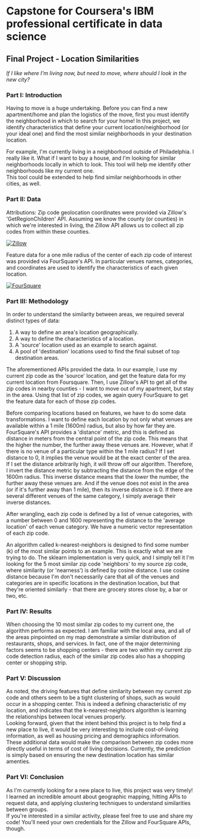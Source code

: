 # Capstone for Coursera's IBM professional certificate in data science
## Final Project - Location Similarities
*If I like where I'm living now, but need to move, where should I look in the new city?*  

### Part I: Introduction  

Having to move is a huge undertaking.  Before you can find a new apartment/home and plan the logistics of the move, first you must identify the neighborhood in which to search for your home!  In this project, we identify characteristics that define your current location/neighborhood (or your ideal one) and find the most similar neighborhoods in your destination location.

For example, I'm currently living in a neighborhood outside of Philadelphia.  I really like it.  What if I want to buy a house, and I'm looking for similar neighborhoods locally in which to look.  This tool will help me identify other neighborhoods like my current one.  
This tool could be extended to help find similar neighborhoods in other cities, as well.

### Part II: Data  

Attributions:
Zip code geolocation coordinates were provided via Zillow's 'GetRegionChildren' API. Assuming we know the county (or counties) in which we're interested in living, the Zillow API allows us to collect all zip codes from within these counties. 

[![Zillow](https://www.zillowstatic.com/vstatic/7de9b24/static/logos/Zillow_Logo_HoodsProvided_RightAligned.gif "Zillow")](https://www.zillow.com/howto/api/neighborhood-boundaries.htm)

Feature data for a one mile radius of the center of each zip code of interest was provided via FourSquare's API.  In particular venues names, categories, and coordinates are used to identify the characteristics of each given location.

[![FourSquare](https://upload.wikimedia.org/wikipedia/commons/thumb/d/dc/Foursquare_logo.svg/320px-Foursquare_logo.svg.png "FourSquare")](https://developer.foursquare.com/docs/terms-of-use/overview)  

### Part III: Methodology  

In order to understand the similarity between areas, we required several distinct types of data: 
1. A way to define an area's location geographically.
2. A way to define the characteristics of a location.
3. A 'source' location used as an example to search against.
4. A pool of 'destination' locations used to find the final subset of top destination areas.

The aforementioned APIs provided the data.  In our example, I use my current zip code as the 'source' location, and get the feature data for my current location from Foursquare.  Then, I use Zillow's API to get all of the zip codes in nearby counties - I want to move out of my apartment, but stay in the area.  Using that list of zip codes, we again query FourSquare to get the feature data for each of those zip codes.

Before comparing locations based on features, we have to do some data transformations.  I want to define each location by not only what venues are available within a 1 mile (1600m) radius, but also by how far they are.  FourSquare's API provides a 'distance' metric, and this is defined as distance in meters from the central point of the zip code.  This means that the higher the number, the further away these venues are.  However, what if there is no venue of a particular type within the 1 mile radius?  If I set distance to 0, it implies the venue would be at the exact center of the area.  If I set the distance arbitrarily high, it will throw off our algorithm.  Therefore, I invert the distance metric by subtracting the distance from the edge of the 1600m radius.  This inverse distance means that the *lower* the number, the further away these venues are.  And if the venue does not exist in the area (or if it's further away than 1 mile), then its inverse distance is 0.  If there are several different venues of the same category, I simply average their inverse distances.

After wrangling, each zip code is defined by a list of venue categories, with a number between 0 and 1600 representing the distance to the 'average location' of each venue category.  We have a numeric vector representation of each zip code.

An algorithm called k-nearest-neighbors is designed to find some number (k) of the most similar points to an example.  This is exactly what we are trying to do.  The sklearn implementation is very quick, and I simply tell it I'm looking for the 5 most similar zip code 'neighbors' to my source zip code, where similarity (or 'nearness') is defined by cosine distance.  I use cosine distance because I'm don't necessarily care that all of the venues and categories are in specific locations in the destination location, but that they're oriented similarly - that there are grocery stores close by, a bar or two, etc.

### Part IV: Results  

When choosing the 10 most similar zip codes to my current one, the algorithm performs as expected.  I am familiar with the local area, and all of the areas pinpointed on my map demonstrate a similar distribution of restaurants, shops, and services.  In fact, one of the major determining factors seems to be shopping centers - there are two within my current zip code detection radius, each of the similar zip codes also has a shopping center or shopping strip.

### Part V: Discussion  

As noted, the driving features that define similarity between my current zip code and others seem to be a tight clustering of shops, such as would occur in a shopping center.  This is indeed a defining characteristic of my location, and indicates that the k-nearest-neighbors algorithm is learning the relationships between local venues properly.  
Looking forward, given that the intent behind this project is to help find a new place to live, it would be very interesting to include cost-of-living information, as well as housing pricing and demographics information.  These additional data would make the comparison between zip codes more directly useful in terms of cost of living decisions.  Currently, the prediction is simply based on ensuring the new destination location has similar amenties.

### Part VI: Conclusion

As I'm currently looking for a new place to live, this project was very timely!  I learned an incredible amount about geographic mapping, hitting APIs to request data, and applying clustering techniques to understand similarities between groups.  
If you're interested in a similar activity, please feel free to use and share my code!  You'll need your own credentials for the Zillow and FourSquare APIs, though.
